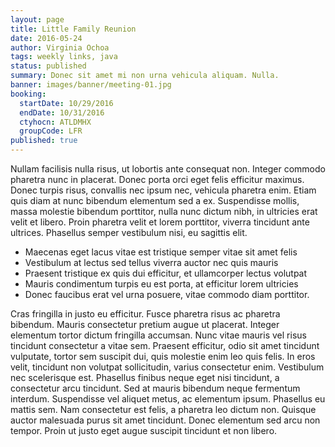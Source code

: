 ```yaml
---
layout: page
title: Little Family Reunion
date: 2016-05-24
author: Virginia Ochoa
tags: weekly links, java
status: published
summary: Donec sit amet mi non urna vehicula aliquam. Nulla.
banner: images/banner/meeting-01.jpg
booking:
  startDate: 10/29/2016
  endDate: 10/31/2016
  ctyhocn: ATLDMHX
  groupCode: LFR
published: true
---
```

Nullam facilisis nulla risus, ut lobortis ante consequat non. Integer commodo pharetra nunc in placerat. Donec porta orci eget felis efficitur maximus. Donec turpis risus, convallis nec ipsum nec, vehicula pharetra enim. Etiam quis diam at nunc bibendum elementum sed a ex. Suspendisse mollis, massa molestie bibendum porttitor, nulla nunc dictum nibh, in ultricies erat velit et libero. Proin pharetra velit et lorem porttitor, viverra tincidunt ante ultrices. Phasellus semper vestibulum nisi, eu sagittis elit.

* Maecenas eget lacus vitae est tristique semper vitae sit amet felis
* Vestibulum at lectus sed tellus viverra auctor nec quis mauris
* Praesent tristique ex quis dui efficitur, et ullamcorper lectus volutpat
* Mauris condimentum turpis eu est porta, at efficitur lorem ultricies
* Donec faucibus erat vel urna posuere, vitae commodo diam porttitor.

Cras fringilla in justo eu efficitur. Fusce pharetra risus ac pharetra bibendum. Mauris consectetur pretium augue ut placerat. Integer elementum tortor dictum fringilla accumsan. Nunc vitae mauris vel risus tincidunt consectetur a vitae sem. Praesent efficitur, odio sit amet tincidunt vulputate, tortor sem suscipit dui, quis molestie enim leo quis felis. In eros velit, tincidunt non volutpat sollicitudin, varius consectetur enim. Vestibulum nec scelerisque est. Phasellus finibus neque eget nisi tincidunt, a consectetur arcu tincidunt. Sed at mauris bibendum neque fermentum interdum. Suspendisse vel aliquet metus, ac elementum ipsum. Phasellus eu mattis sem. Nam consectetur est felis, a pharetra leo dictum non. Quisque auctor malesuada purus sit amet tincidunt. Donec elementum sed arcu non tempor. Proin ut justo eget augue suscipit tincidunt et non libero.
